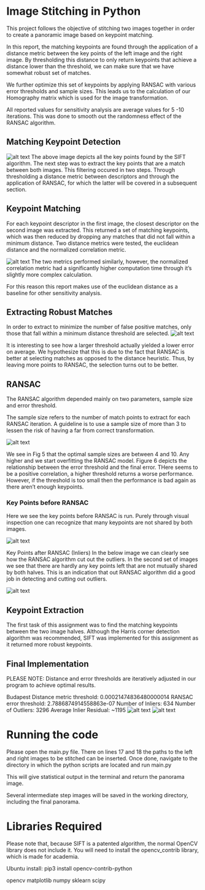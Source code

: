 # Image Stitching in Python

This project follows the objective of stitching two images together in order to create a panoramic image based on keypoint matching.

In this report, the matching keypoints are found through the application of a distance metric between the key points of the left image and the right image. By thresholding this distance to only return keypoints that achieve a distance lower than the threshold, we can make sure that we have somewhat robust set of matches.

We further optimize this set of keypoints by applying RANSAC with various error thresholds and sample sizes. This leads us to the calculation of our Homography matrix which is used for the image transformation.

All reported values for sensitivity analysis are average values for 5 -10 iterations. This was done to smooth out the randomness effect of the RANSAC algorithm.


## Matching Keypoint Detection

![alt text](./1.png)
The above image depicts all the key points found by the SIFT algorithm. The next step was to extract the key points that are a match between both images. This filtering occured in two steps. Through thresholding a distance metric between descriptors and through the application of RANSAC, for which the latter will be covered in a subsequent section.

## Keypoint Matching
For each keypoint descriptor in the first image, the closest descriptor on the second image was extracted. This returned a set of matching keypoints, which was then reduced by dropping any matches that did not fall within a minimum distance. Two distance metrics were tested, the euclidean distance and the normalized correlation metric.

![alt text](./2.png)
The two metrics performed similarly, however, the normalized correlation metric had a significantly higher computation time through it’s slightly more complex calculation.

For this reason this report makes use of the euclidean distance as a baseline for other sensitivity analysis.


## Extracting Robust Matches
In order to extract to minimize the number of false positive matches, only those that fall within a minimum distance threshold are selected.
![alt text](./3.png)

It is interesting to see how a larger threshold actually yielded a lower error on average. We hypothesize that this is due to the fact that RANSAC is better at selecting matches as opposed to the distance heuristic. Thus, by leaving more points to RANSAC, the selection turns out to be better.


## RANSAC

The RANSAC algorithm depended mainly on two parameters, sample size and error threshold.

The sample size refers to the number of match points to extract for each RANSAC iteration. A guideline is to use a sample size of more than 3 to lessen the risk of having a far from correct transformation.

![alt text](./4.png)


We see in Fig 5 that the optimal sample sizes are between 4 and 10. Any higher and we start overfitting the RANSAC model. Figure 6 depicts the relationship between the error threshold and the final error. THere seems to be a positive correlation, a higher threshold returns a worse performance. However, if the threshold is too small then the performance is bad again as there aren’t enough keypoints.



### Key Points before RANSAC
Here we see the key points before RANSAC is run. Purely through visual inspection one can recognize that many keypoints are not shared by both images.

![alt text](./5.png)

Key Points after RANSAC (Inliers)
In the below image we can clearly see how the RANSAC algorithm cut out the outliers. In the second set of images we see that there are hardly any key points left that are not mutually shared by both halves. This is an indication that out RANSAC algorithm did a good job in detecting and cutting out outliers.

![alt text](./6.png)
## Keypoint Extraction
The first task of this assignment was to find the matching keypoints between the two image halves. Although the Harris corner detection algorithm was recommended, SIFT was implemented for this assignment as it returned more robust keypoints.

## Final Implementation

PLEASE NOTE: Distance and error thresholds are iteratively adjusted in our program to achieve optimal results.

Budapest
Distance metric threshold: 0.00021474836480000014
RANSAC error threshold: 2.7886874914558863e-07
Number of Inliers: 634
Number of Outliers: 3296
Average Inlier Residual: ~1195
![alt text](./7.png)
![alt text](./8.png)

# Running the code

Please open the main.py file. There on lines 17 and 18 the paths to the left and right images to
be stitched can be inserted. Once done, navigate to the directory in which the python scripts
are located and run main.py

This will give statistical output in the terminal and return the panorama image.

Several intermediate step images will be saved in the working directory, including the final panorama.


# Libraries Required

Please note that, because SIFT is a patented algorithm, the normal OpenCV library does not include it.
You will need to install the opencv_contrib library, which is made for academia.

Ubuntu install: pip3 install opencv-contrib-python

opencv
matplotlib
numpy
sklearn
scipy
